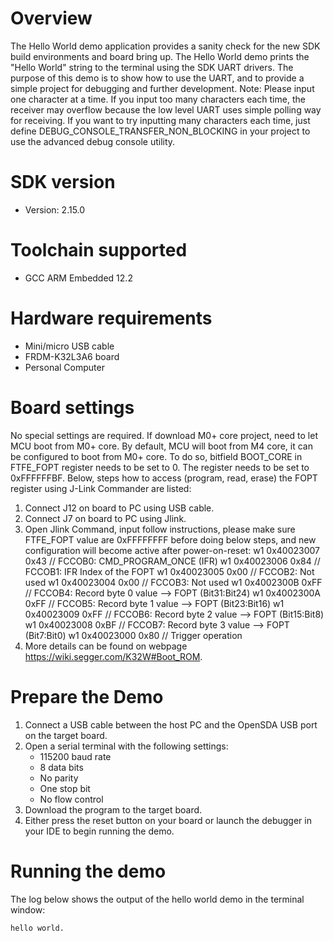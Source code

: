 Overview
========
The Hello World demo application provides a sanity check for the new SDK build environments and board bring up. The Hello
World demo prints the "Hello World" string to the terminal using the SDK UART drivers. The purpose of this demo is to
show how to use the UART, and to provide a simple project for debugging and further development.
Note: Please input one character at a time. If you input too many characters each time, the receiver may overflow
because the low level UART uses simple polling way for receiving. If you want to try inputting many characters each time,
just define DEBUG_CONSOLE_TRANSFER_NON_BLOCKING in your project to use the advanced debug console utility.

SDK version
===========
- Version: 2.15.0

Toolchain supported
===================
- GCC ARM Embedded  12.2

Hardware requirements
=====================
- Mini/micro USB cable
- FRDM-K32L3A6 board
- Personal Computer

Board settings
==============
No special settings are required.
If download M0+ core project, need to let MCU boot from M0+ core. By default, MCU will boot from M4 core, it can
be configured to boot from M0+ core. To do so, bitfield BOOT_CORE in FTFE_FOPT register needs to be set to 0.
The register needs to be set to 0xFFFFFFBF. Below, steps how to access (program, read, erase) the FOPT register
using J-Link Commander are listed:
1. Connect J12 on board to PC using USB cable.
2. Connect J7 on board to PC using Jlink.
3. Open Jlink Command, input follow instructions, please make sure FTFE_FOPT value are 0xFFFFFFFF before doing
   below steps, and new configuration will become active after power-on-reset:
    w1 0x40023007 0x43  // FCCOB0: CMD_PROGRAM_ONCE (IFR)
    w1 0x40023006 0x84  // FCCOB1: IFR Index of the FOPT
    w1 0x40023005 0x00  // FCCOB2: Not used
    w1 0x40023004 0x00  // FCCOB3: Not used
    w1 0x4002300B 0xFF  // FCCOB4: Record byte 0 value --> FOPT (Bit31:Bit24)
    w1 0x4002300A 0xFF  // FCCOB5: Record byte 1 value --> FOPT (Bit23:Bit16)
    w1 0x40023009 0xFF  // FCCOB6: Record byte 2 value --> FOPT (Bit15:Bit8)
    w1 0x40023008 0xBF  // FCCOB7: Record byte 3 value --> FOPT (Bit7:Bit0)
    w1 0x40023000 0x80  // Trigger operation
4. More details can be found on webpage https://wiki.segger.com/K32W#Boot_ROM.


Prepare the Demo
================
1.  Connect a USB cable between the host PC and the OpenSDA USB port on the target board. 
2.  Open a serial terminal with the following settings:
    - 115200 baud rate
    - 8 data bits
    - No parity
    - One stop bit
    - No flow control
3.  Download the program to the target board.
4.  Either press the reset button on your board or launch the debugger in your IDE to begin running the demo.

Running the demo
================
The log below shows the output of the hello world demo in the terminal window:
~~~~~~~~~~~~~~~~~~~~~~~~~~~~~~~~~~~
hello world.
~~~~~~~~~~~~~~~~~~~~~~~~~~~~~~~~~~~
